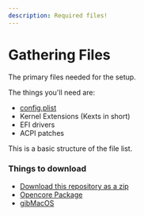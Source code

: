 ```yaml
---
description: Required files!
---
```


# Gathering Files

The primary files needed for the setup.

The things you'll need are:

* [config.plist](https://raw.githubusercontent.com/mvaisakh/Asus-X505ZA-Ryzen-Hackintosh/master/OpenCore/config.plist)
* Kernel Extensions \(Kexts in short\)
* EFI drivers
* ACPI patches

This is a basic structure of the file list.

### Things to download

* [Download this repository as a zip](https://github.com/mvaisakh/Asus-X505ZA-Ryzen-Hackintosh/archive/master.zip)
* [Opencore Package](https://github.com/acidanthera/OpenCorePkg/releases/)
* [gibMacOS](https://github.com/corpnewt/gibMacOS/archive/master.zip)


